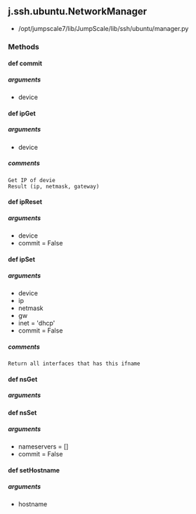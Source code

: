 ## j.ssh.ubuntu.NetworkManager

- /opt/jumpscale7/lib/JumpScale/lib/ssh/ubuntu/manager.py

### Methods

#### def commit 

##### arguments

- device

#### def ipGet 

##### arguments

- device

##### comments

```
Get IP of devie
Result (ip, netmask, gateway)

```

#### def ipReset 

##### arguments

- device
- commit = False

#### def ipSet 

##### arguments

- device
- ip
- netmask
- gw
- inet = 'dhcp'
- commit = False

##### comments

```
Return all interfaces that has this ifname

```

#### def nsGet 

##### arguments

#### def nsSet 

##### arguments

- nameservers = []
- commit = False

#### def setHostname 

##### arguments

- hostname

